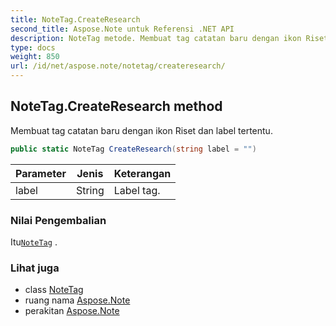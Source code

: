 ```yaml
---
title: NoteTag.CreateResearch
second_title: Aspose.Note untuk Referensi .NET API
description: NoteTag metode. Membuat tag catatan baru dengan ikon Riset dan label tertentu.
type: docs
weight: 850
url: /id/net/aspose.note/notetag/createresearch/
---
```

## NoteTag.CreateResearch method

Membuat tag catatan baru dengan ikon Riset dan label tertentu.

```csharp
public static NoteTag CreateResearch(string label = "")
```

| Parameter | Jenis | Keterangan |
| --- | --- | --- |
| label | String | Label tag. |

### Nilai Pengembalian

Itu[`NoteTag`](../) .

### Lihat juga

* class [NoteTag](../)
* ruang nama [Aspose.Note](../../notetag/)
* perakitan [Aspose.Note](../../../)


